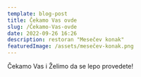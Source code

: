 ```yaml
---
template: blog-post
title: Čekamo Vas ovde
slug: /Čekamo-Vas-ovde
date: 2022-09-26 16:26
description: restoran "Mesečev konak"
featuredImage: /assets/mesečev-konak.png
---
```

Čekamo Vas i Želimo da se lepo provedete!